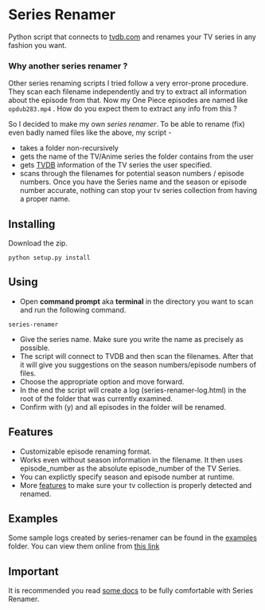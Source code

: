 # Series Renamer

Python script that connects to [tvdb.com](http://thetvdb.com) and renames your TV series in any fashion you want.


### Why another series renamer ?

Other series renaming scripts I tried follow a very error-prone procedure. They scan each filename independently and try to extract all information about the episode from that.
Now my One Piece episodes are named like `opdub283.mp4` . How do you expect them to extract any info from this ?

So I decided to make my own *series renamer*. To be able to rename (fix) even badly named files like the above, my script -

* takes a folder non-recursively
* gets the name of the TV/Anime series the folder contains from the user
* gets [TVDB](http://thetvdb.com) information of the TV series the user specified.
* scans through the filenames for potential season numbers / episode numbers. Once you have the Series name and the season or episode number accurate, nothing can stop your tv series collection from having a proper name.


## Installing

Download the zip.
```
python setup.py install
```


## Using

* Open **command prompt** aka **terminal** in the directory you want to scan and run the following command.
```
series-renamer
```
* Give the series name. Make sure you write the name as precisely as possible.
* The script will connect to TVDB and then scan the filenames. After that it will give you suggestions on the season numbers/episode numbers of files.
* Choose the appropriate option and move forward.
* In the end the script will create a log (series-renamer-log.html) in the root of the folder that was currently examined.
* Confirm with (y) and all episodes in the folder will be renamed.


## Features

* Customizable episode renaming format.
* Works even without season information in the filename. It then uses episode_number as the absolute episode_number of the TV Series.
* You can explictly specify season and episode number at runtime.
* More [features](http://aviaryan.github.io/series-renamer/index.html#config) to make sure your tv collection is properly detected and renamed.


## Examples

Some sample logs created by series-renamer can be found in the [examples](https://github.com/aviaryan/series-renamer/tree/gh-pages/examples) folder. You can view them online from [this link](http://aviaryan.github.io/series-renamer/examples/index.html)


## Important

It is recommended you read [some docs](http://aviaryan.github.io/series-renamer/index.html#numbers) to be fully comfortable with Series Renamer.